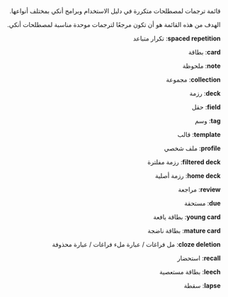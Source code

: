 <div dir="rtl">

قائمة ترجمات لمصطلحات متكررة في دليل الاستخدام وبرامج أنكي بمختلف أنواعها.

الهدف من هذه القائمة هو أن تكون مرجعًا لترجمات موحدة مناسبة لمصطلحات أنكي.

**spaced repetition**: تكرار متباعد

**card**: بطاقة

**note**: ملحوظة

**collection**: مجموعة

**deck**: رزمة

**field**: حقل

**tag**: وسم

**template**: قالب

**profile**: ملف شخصي

**filtered deck**: رزمة مفلترة

**home deck**: رزمة أصلية

**review**: مراجعة

**due**: مستحقة

**young card**: بطاقة يافعة

**mature card**: بطاقة ناضجة

**cloze deletion**: مل فراغات / عبارة ملء فراغات / عبارة محذوفة

**recall**: استحضار

**leech**: بطاقة مستعصية

**lapse**: سقطة

</div>
